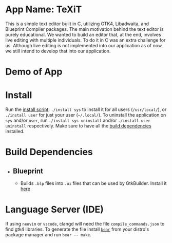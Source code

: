 # App Name: TeXiT
This is a simple text editor built in C, utilizing GTK4, Libadwaita, and Blueprint Compiler packages. 
The main motivation behind the text editor is purely educational.
We wanted to build an editor that, at the end, involves live editing with multiple individuals. To do it in C was an extra challenge for us.
Although live editing is not implemented into our application as of now, we still intend to develop that into our application.

# Demo of App

# Install
Run the [install script](./install): `./install sys` to install it for all users (`/usr/local/`), or `./install user` for just your user (`~/.local/`). To uninstall the application on `sys` and/or `user`, run `./install sys uninstall` and/or `./install user uninstall` respectively. Make sure to have all the [build dependencies](#build-dependencies) installed.

# Build Dependencies
 - ## Blueprint
    - Builds `.blp` files into `.ui` files that can be used by GtkBuilder. Install it [here](https://jwestman.pages.gitlab.gnome.org/blueprint-compiler/setup.html)


# Language Server (IDE)

If using `neovim` or `vscode`, clangd will need the file `compile_commands.json` to find gtk4 libraries.
To generate the file install [`bear`](https://github.com/rizsotto/bear) from your distro's package manager and run `bear -- make`.
